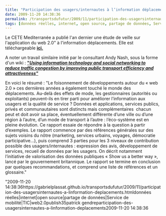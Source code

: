 ```yaml
---
title: "Participation des usagers/internautes à l’information déplacements"
date: 2009-11-20 14:38:36
permalink: /transportsdufutur/2009/11/participation-des-usagersinternautes-a-linformation-deplacements.html
tags: [données réelles, internet, open source, partage de données, Service de mobilité, TIC, web2.0]
---
```


<p>Le CETE Mediterranée a publié l'an dernier une étude de veille sur l'application du web 2.0" à l'information déplacements. Elle est téléchargeable <strong><span style=""text-decoration: underline""><a href=""http://www.cete-mediterranee.fr/tt13/www/article.php3?id_article=195"">ici.</a></span></strong></p> <p>A noter un travail similaire initié par le consultant Andy Nash, sous la forme d'un wiki : <a href=""http://www.andynash.com/projects/busmeister/index.html""><strong>"<em>Using information technology and social networking to reduce traffic congestion by improving public transport efficiency and attractiveness"</em></strong></a></p> <p>En voici le résumé : "Le foisonnement de développements autour du « web 2.0 » ces dernières années a également touché le monde des déplacements. Au-delà des effets de mode, les gestionnaires (autorités ou exploitants) peuvent-ils en tirer parti pour améliorer l’information aux usagers et la qualité de service ? Données et applications, services publics, privés et communautaires sont distincts mais complémentaires  chacun peut et doit avoir sa place, éventuellement différente d’une ville ou d’une région à l’autre, d’un mode de transport à l’autre : l’éco-système est en pleine évolution. Ce rapport essaie de répondre à la question à partir d’exemples. Le rapport commence par des références générales sur des sujets voisins du nôtre (marketing, services urbains, voyages, démocratie participative...), puis comprend 3 parties pour les 3 niveaux de contribution possible des usagers/internautes : expression des avis, développement de services, recueil de données par les usagers. On décrit notamment l’initiative de valorisation des données publiques « Show us a better way », lancé par le gouvernement britannique. Le rapport se termine en conclusion par quelques recommandations, et comprend une liste de références et un glossaire."</p>"2009-11-20 14:38:36https://gabrielplassat.github.io/transportsdufutur/2009/11/participation-des-usagersinternautes-a-linformation-deplacements.htmldonnées réelles|internet|open source|partage de données|Service de mobilité|TIC|web2.0publish35patrick gendreparticipation-des-usagersinternautes-a-linformation-deplacements2009-11-20 14:38:36
